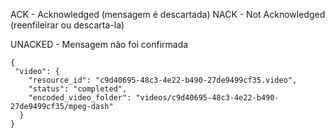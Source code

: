 ACK - Acknowledged (mensagem é descartada)
NACK - Not Acknowledged (reenfileirar ou descarta-la)

UNACKED - Mensagem não foi confirmada


```
{
 "video": {
    "resource_id": "c9d40695-48c3-4e22-b490-27de9499cf35.video",
    "status": "completed",
    "encoded_video_folder": "videos/c9d40695-48c3-4e22-b490-27de9499cf35/mpeg-dash"
  }
}
```